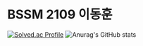 # BSSM 2109 이동훈

[![Solved.ac Profile](http://mazassumnida.wtf/api/v2/generate_badge?boj=dohi)](https://solved.ac/dohi/)
![Anurag's GitHub stats](https://github-readme-stats.vercel.app/api?username=DoHi0512&show_icons=true&theme=radical)

